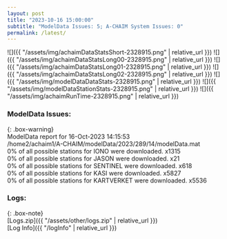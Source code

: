 ```yaml
---
layout: post
title: "2023-10-16 15:00:00"
subtitle: "ModelData Issues: 5; A-CHAIM System Issues: 0"
permalink: /latest/
---
```


![]({{ "/assets/img/achaimDataStatsShort-2328915.png" | relative_url }})
![]({{ "/assets/img/achaimDataStatsLong00-2328915.png" | relative_url }})
![]({{ "/assets/img/achaimDataStatsLong01-2328915.png" | relative_url }})
![]({{ "/assets/img/achaimDataStatsLong02-2328915.png" | relative_url }})
![]({{ "/assets/img/modelDataDataStats-2328915.png" | relative_url }})
![]({{ "/assets/img/modelDataStationStats-2328915.png" | relative_url }})
![]({{ "/assets/img/achaimRunTime-2328915.png" | relative_url }})


### ModelData Issues:  
  
{: .box-warning}  
 ModelData report for 16-Oct-2023 14:15:53   
 /home2/achaim1/A-CHAIM/modelData/2023/289/14/modelData.mat   
 0% of all possible stations for IONO were downloaded. x1315   
 0% of all possible stations for JASON were downloaded. x21   
 0% of all possible stations for SENTINEL were downloaded. x618   
 0% of all possible stations for KASI were downloaded. x5827   
 0% of all possible stations for KARTVERKET were downloaded. x5536   
  


### Logs:  
  
{: .box-note}  
[Logs.zip]({{ "/assets/other/logs.zip" | relative_url }})  
[Log Info]({{ "/logInfo" | relative_url }})  
